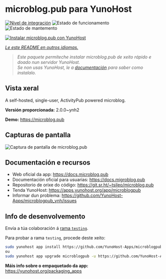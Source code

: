 <!--
NOTA: Este README foi creado automáticamente por <https://github.com/YunoHost/apps/tree/master/tools/readme_generator>
NON debe editarse manualmente.
-->

# microblog.pub para YunoHost

[![Nivel de integración](https://dash.yunohost.org/integration/microblogpub.svg)](https://ci-apps.yunohost.org/ci/apps/microblogpub/) ![Estado de funcionamento](https://ci-apps.yunohost.org/ci/badges/microblogpub.status.svg) ![Estado de mantemento](https://ci-apps.yunohost.org/ci/badges/microblogpub.maintain.svg)

[![Instalar microblog.pub con YunoHost](https://install-app.yunohost.org/install-with-yunohost.svg)](https://install-app.yunohost.org/?app=microblogpub)

*[Le este README en outros idiomas.](./ALL_README.md)*

> *Este paquete permíteche instalar microblog.pub de xeito rápido e doado nun servidor YunoHost.*  
> *Se non usas YunoHost, le a [documentación](https://yunohost.org/install) para saber como instalalo.*

## Vista xeral

A self-hosted, single-user, ActivityPub powered microblog.


**Versión proporcionada:** 2.0.0~ynh2

**Demo:** <https://microblog.pub>

## Capturas de pantalla

![Captura de pantalla de microblog.pub](./doc/screenshots/microblogpub_demo.png)

## Documentación e recursos

- Web oficial da app: <https://docs.microblog.pub>
- Documentación oficial para usuarias: <https://docs.migroblog.pub>
- Repositorio de orixe do código: <https://git.sr.ht/~tsileo/microblog.pub>
- Tenda YunoHost: <https://apps.yunohost.org/app/microblogpub>
- Informar dun problema: <https://github.com/YunoHost-Apps/microblogpub_ynh/issues>

## Info de desenvolvemento

Envía a túa colaboración á [rama `testing`](https://github.com/YunoHost-Apps/microblogpub_ynh/tree/testing).

Para probar a rama `testing`, procede deste xeito:

```bash
sudo yunohost app install https://github.com/YunoHost-Apps/microblogpub_ynh/tree/testing --debug
ou
sudo yunohost app upgrade microblogpub -u https://github.com/YunoHost-Apps/microblogpub_ynh/tree/testing --debug
```

**Máis info sobre o empaquetado da app:** <https://yunohost.org/packaging_apps>
